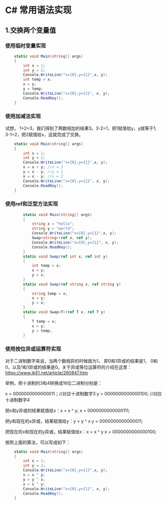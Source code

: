 # C# 常用语法实现

## 1.交换两个变量值

### 使用临时变量实现

```c#
    static void Main(string[] args)
    {
        int x = 1;
        int y = 2;
        Console.WriteLine("x={0},y={1}",x, y);
        int temp = x;
        x = y;
        y = temp;
        Console.WriteLine("x={0},y={1}", x, y);
        Console.ReadKey();
    }
```

### 使用加减法实现

试想， 1+2=3，我们得到了两数相加的结果3。3-2=1，把1赋值给y，y就等于1; 3-1=2，把2赋值给x，这就完成了交换。

```c#
    static void Main(string[] args)
    {
        int x = 1;
        int y = 2;
        Console.WriteLine("x={0},y={1}",x, y);
        x = x + y; //x = 3
        y = x - y; //y = 1
        x = x - y; //x = 2 
        Console.WriteLine("x={0},y={1}", x, y);
        Console.ReadKey();
    }
```

### 使用ref和泛型方法实现

```c#
        static void Main(string[] args)
        {
            string x = "hello";
            string y = "world";
            Console.WriteLine("x={0},y={1}",x, y);
            Swap<string>(ref x, ref y);
            Console.WriteLine("x={0},y={1}", x, y);
            Console.ReadKey();
        }
        static void Swap(ref int x, ref int y)
        {
            int temp = x;
            x = y;
            y = x;
        }
        static void Swap(ref string x, ref string y)
        {
            string temp = x;
            x = y;
            y = x;
        }
        static void Swap<T>(ref T x, ref T y)
        {
            T temp = x;
            x = y;
            y = temp;
        }
```

### 使用按位异或运算符实现

对于二进制数字来说，当两个数相异的时候就为1， 即0和1异或的结果是1， 0和0，以及1和1异或的结果是0。关于异或等位运算符的介绍在这里：https://www.jb51.net/article/260847.htm

举例，把十进制的3和4转换成16位二进制分别是：

x = 0000000000000011；//对应十进制数字3
y = 0000000000000100; //对应十进制数字4

把x和y异或的结果赋值给x：x = x ^ y;
x = 0000000000000111;

把y和现在的x异或，结果赋值给y：y = y ^ x
y = 0000000000000011;

把现在的x和现在的y异或，结果赋值给x：x = x ^ y
x = 0000000000000100;

按照上面的算法，可以写成如下：

```c#
    static void Main(string[] args)
    {
        int x = 1;
        int y = 2;
        Console.WriteLine("x={0},y={1}",x, y);
        x = x ^ y;
        y = y ^ x;
        x = x ^ y;
        Console.WriteLine("x={0},y={1}", x, y);
        Console.ReadKey();
    }
```